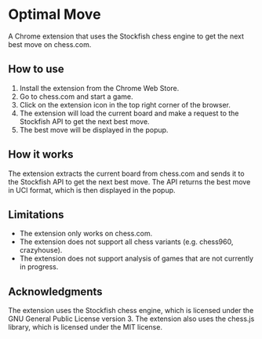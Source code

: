 # Optimal Move

A Chrome extension that uses the Stockfish chess engine to get the next best move on chess.com.

## How to use

1. Install the extension from the Chrome Web Store.
2. Go to chess.com and start a game.
3. Click on the extension icon in the top right corner of the browser.
4. The extension will load the current board and make a request to the Stockfish API to get the next best move.
5. The best move will be displayed in the popup.

## How it works

The extension extracts the current board from chess.com and sends it to the Stockfish API to get the next best move. The API returns the best move in UCI format, which is then displayed in the popup.

## Limitations

* The extension only works on chess.com.
* The extension does not support all chess variants (e.g. chess960, crazyhouse).
* The extension does not support analysis of games that are not currently in progress.

## Acknowledgments

The extension uses the Stockfish chess engine, which is licensed under the GNU General Public License version 3. The extension also uses the chess.js library, which is licensed under the MIT license.
